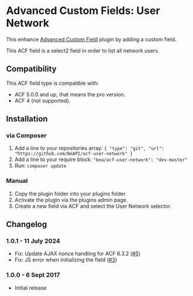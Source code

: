 # Advanced Custom Fields: User Network #

This enhance [Advanced Custom Field](https://www.advancedcustomfields.com/pro/) plugin by adding a custom field.

This ACF field is a select2 field in order to list all network users.

## Compatibility

This ACF field type is compatible with:
* ACF 5.0.0 and up, that means the pro version.
* ACF 4 (not supported).

## Installation

### via Composer

1. Add a line to your repositories array: `{ "type": "git", "url": "https://github.com/BeAPI/acf-user-network" }`
2. Add a line to your require block: `"bea/acf-user-network": "dev-master"`
3. Run: `composer update`

### Manual

1. Copy the plugin folder into your plugins folder.
2. Activate the plugin via the plugins admin page.
3. Create a new field via ACF and select the User Network selector.

## Changelog

### 1.0.1 - 11 July 2024

* Fix: Update AJAX nonce handling for ACF 6.3.2 ([#5](https://github.com/BeAPI/acf-user-network/pull/5)) 
* Fix: JS error when initializing the field ([#3](https://github.com/BeAPI/acf-user-network/pull/3))

### 1.0.0 - 6 Sept 2017
* Initial release
